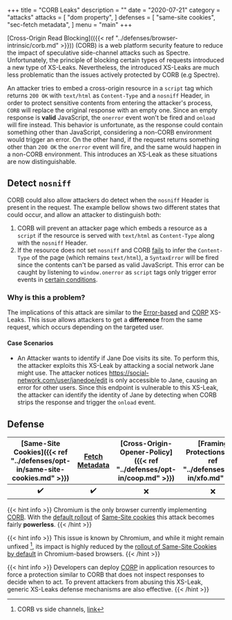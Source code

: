 +++
title = "CORB Leaks"
description = ""
date = "2020-07-21"
category = "attacks"
attacks = [
    "dom property",
]
defenses = [
    "same-site cookies",
    "sec-fetch metadata",
]
menu = "main"
+++

[Cross-Origin Read Blocking](({{< ref "../defenses/browser-intrinsic/corb.md" >}})) (CORB) is a web platform security feature to reduce the impact of speculative side-channel attacks such as Spectre. Unfortunately, the principle of blocking certain types of requests introduced a new type of XS-Leaks. Nevertheless, the introduced XS-Leaks are much less problematic than the issues actively protected by CORB (e.g Spectre).

An attacker tries to embed a cross-origin resource in a `script` tag which returns `200 OK` with `text/html` as `Content-Type` and a `nosniff` Header, in order to protect sensitive contents from entering the attacker's process, `CORB` will replace the original response with an empty one. Since an empty response is **valid** JavaScript, the `onerror` event won't be fired and `onload` will fire instead. This behavior is unfortunate, as the response could contain something other than JavaScript, considering a non-CORB environment would trigger an error. On the other hand, if the request returns something other than `200 OK` the `onerror` event will fire, and the same would happen in a non-CORB environment. This introduces an XS-Leak as these situations are now distinguishable.


## Detect `nosniff`

CORB could also allow attackers do detect when the `nosniff` Header is present in the request. The example bellow shows two different states that could occur, and allow an attacker to distinguish both:

1. CORB will prevent an attacker page which embeds a resource as a `script` if the resource is served with `text/html` as `Content-Type` along with the `nosniff` Header. 
2. If the resource does not set `nosniff` and CORB [fails](https://chromium.googlesource.com/chromium/src/+/master/services/network/cross_origin_read_blocking_explainer.md#what-types-of-content-are-protected-by-corb) to infer the `Content-Type` of the page (which remains `text/html`), a `SyntaxError` will be fired since the contents can't be parsed as valid JavaScript. This error can be caught by listening to `window.onerror` as `script` tags only trigger error events in [certain conditions](https://developer.mozilla.org/en-US/docs/Web/API/HTMLScriptElement).


### Why is this a problem?

The implications of this attack are similar to the [Error-based](https://TODO) and [CORP](https://TODO) XS-Leaks. This issue allows attackers to get a **difference** from the same request, which occurs depending on the targeted user.

#### Case Scenarios

- An Attacker wants to identify if Jane Doe visits its site. To perform this, the attacker exploits this XS-Leak by attacking a social network Jane might use. The attacker notices https://social-network.com/user/janedoe/edit is only accessible to Jane, causing an error for other users. Since this endpoint is vulnerable to this XS-Leak, the attacker can identify the identity of Jane by detecting when CORB strips the response and trigger the `onload` event.

## Defense


| [Same-Site Cookies]({{< ref "../defenses/opt-in/same-site-cookies.md" >}})  | [Fetch Metadata](https://TODO)  | [Cross-Origin-Opener-Policy]({{< ref "../defenses/opt-in/coop.md" >}})  |  [Framing Protections]({{< ref "../defenses/opt-in/xfo.md" >}}) |
|:------------------:|:---------------:|:-----:|:--------------------:|
|         ✔️         |      ✔️         |  ❌   |          ❌         |


{{< hint info >}}
Chromium is the only browser currently implementing [CORB](https://TODO). With the [default rollout](https://www.chromium.org/updates/same-site) of [Same-Site cookies](https://TODO) this attack becomes fairly **powerless**.
{{< /hint >}}

{{< hint info >}}
This issue is known by Chromium, and while it might remain unfixed [^1], its impact is highly reduced by the [rollout of Same-Site Cookies by default](https://blog.chromium.org/2020/05/resuming-samesite-cookie-changes-in-july.html) in Chromium-based browsers.
{{< /hint >}}

{{< hint info >}}
Developers can deploy [CORP](https://TODO) in application resources to force a protection similar to CORB that does not inspect responses to decide when to act. To prevent attackers from abusing this XS-Leak, generic XS-Leaks defense mechanisms are also effective.
{{< /hint >}}

[^1]: CORB vs side channels, [link](https://docs.google.com/document/d/1kdqstoT1uH5JafGmRXrtKE4yVfjUVmXitjcvJ4tbBvM/edit?ts=5f2c8004)

